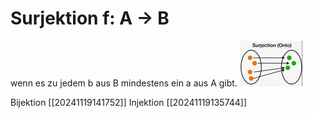 # Surjektion f: A → B
wenn es zu jedem b aus B mindestens ein a aus A gibt.
![sur.png](./sur.png)

Bijektion [[20241119141752]]
Injektion [[20241119135744]]

